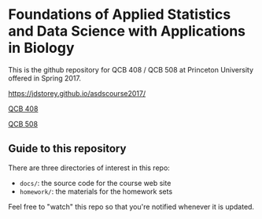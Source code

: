 # Foundations of Applied Statistics and Data Science with Applications in Biology

This is the github repository for QCB 408 / QCB 508 at Princeton University offered in Spring 2017.
  
https://jdstorey.github.io/asdscourse2017/
  
[QCB 408](https://registrar.princeton.edu/course-offerings/course_details.xml?courseid=014039&term=1174)
  
[QCB 508](https://registrar.princeton.edu/course-offerings/course_details.xml?courseid=014087&term=1174)
 
## Guide to this repository
 
There are three directories of interest in this repo:

- `docs/`:  the source code for the course web site
- `homework/`: the materials for the homework sets

Feel free to "watch" this repo so that you're notified whenever it is updated.
